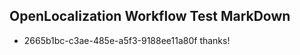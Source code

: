 ## OpenLocalization Workflow Test MarkDown
* 2665b1bc-c3ae-485e-a5f3-9188ee11a80f thanks!

<!--HONumber=Aug16_HO4-->


